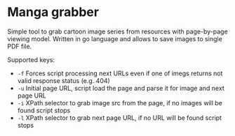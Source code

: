 Manga grabber
=============

Simple tool to grab cartoon image series from resources with page-by-page viewing model. Written in go language and allows to save images to single PDF file.

Supported keys:
- ```-f``` Forces script processing next URLs even if one of imegs returns not valid response status (e.g. 404)
- ```-u``` Initial page URL, script load the page and parse it for image and next page URL
- ```-i``` XPath selector to grab image src from the page, if no images will be found script stops
- ```-l``` XPath selector to grab next page URL, if no URL will be found script stops
